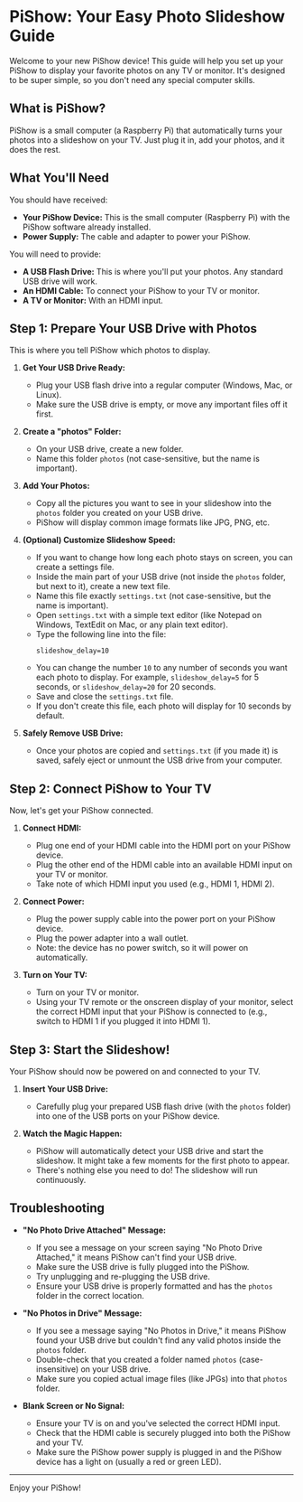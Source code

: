 # PiShow: Your Easy Photo Slideshow Guide

Welcome to your new PiShow device! This guide will help you set up your PiShow to display your favorite photos on any TV or monitor. It's designed to be super simple, so you don't need any special computer skills.

## What is PiShow?

PiShow is a small computer (a Raspberry Pi) that automatically turns your photos into a slideshow on your TV. Just plug it in, add your photos, and it does the rest.

## What You'll Need

You should have received:

*   **Your PiShow Device:** This is the small computer (Raspberry Pi) with the PiShow software already installed.
*   **Power Supply:** The cable and adapter to power your PiShow.

You will need to provide:

*   **A USB Flash Drive:** This is where you'll put your photos. Any standard USB drive will work.
*   **An HDMI Cable:** To connect your PiShow to your TV or monitor.
*   **A TV or Monitor:** With an HDMI input.

## Step 1: Prepare Your USB Drive with Photos

This is where you tell PiShow which photos to display.

1.  **Get Your USB Drive Ready:**
    *   Plug your USB flash drive into a regular computer (Windows, Mac, or Linux).
    *   Make sure the USB drive is empty, or move any important files off it first.

2.  **Create a "photos" Folder:**
    *   On your USB drive, create a new folder.
    *   Name this folder `photos` (not case-sensitive, but the name is important).

3.  **Add Your Photos:**
    *   Copy all the pictures you want to see in your slideshow into the `photos` folder you created on your USB drive.
    *   PiShow will display common image formats like JPG, PNG, etc.

4.  **(Optional) Customize Slideshow Speed:**
    *   If you want to change how long each photo stays on screen, you can create a settings file.
    *   Inside the main part of your USB drive (not inside the `photos` folder, but next to it), create a new text file.
    *   Name this file exactly `settings.txt` (not case-sensitive, but the name is important).
    *   Open `settings.txt` with a simple text editor (like Notepad on Windows, TextEdit on Mac, or any plain text editor).
    *   Type the following line into the file:
        ```
        slideshow_delay=10
        ```
    *   You can change the number `10` to any number of seconds you want each photo to display. For example, `slideshow_delay=5` for 5 seconds, or `slideshow_delay=20` for 20 seconds.
    *   Save and close the `settings.txt` file.
    *   If you don't create this file, each photo will display for 10 seconds by default.

5.  **Safely Remove USB Drive:**
    *   Once your photos are copied and `settings.txt` (if you made it) is saved, safely eject or unmount the USB drive from your computer.

## Step 2: Connect PiShow to Your TV

Now, let's get your PiShow connected.

1.  **Connect HDMI:**
    *   Plug one end of your HDMI cable into the HDMI port on your PiShow device.
    *   Plug the other end of the HDMI cable into an available HDMI input on your TV or monitor.
    *   Take note of which HDMI input you used (e.g., HDMI 1, HDMI 2).

2.  **Connect Power:**
    *   Plug the power supply cable into the power port on your PiShow device.
    *   Plug the power adapter into a wall outlet.
    *   Note: the device has no power switch, so it will power on automatically.

3.  **Turn on Your TV:**
    *   Turn on your TV or monitor.
    *   Using your TV remote or the onscreen display of your monitor, select the correct HDMI input that your PiShow is connected to (e.g., switch to HDMI 1 if you plugged it into HDMI 1).

## Step 3: Start the Slideshow!

Your PiShow should now be powered on and connected to your TV.

1.  **Insert Your USB Drive:**
    *   Carefully plug your prepared USB flash drive (with the `photos` folder) into one of the USB ports on your PiShow device.

2.  **Watch the Magic Happen:**
    *   PiShow will automatically detect your USB drive and start the slideshow. It might take a few moments for the first photo to appear.
    *   There's nothing else you need to do! The slideshow will run continuously.

## Troubleshooting

*   **"No Photo Drive Attached" Message:**
    *   If you see a message on your screen saying "No Photo Drive Attached," it means PiShow can't find your USB drive.
    *   Make sure the USB drive is fully plugged into the PiShow.
    *   Try unplugging and re-plugging the USB drive.
    *   Ensure your USB drive is properly formatted and has the `photos` folder in the correct location.

*   **"No Photos in Drive" Message:**
    *   If you see a message saying "No Photos in Drive," it means PiShow found your USB drive but couldn't find any valid photos inside the `photos` folder.
    *   Double-check that you created a folder named `photos` (case-insensitive) on your USB drive.
    *   Make sure you copied actual image files (like JPGs) into that `photos` folder.

*   **Blank Screen or No Signal:**
    *   Ensure your TV is on and you've selected the correct HDMI input.
    *   Check that the HDMI cable is securely plugged into both the PiShow and your TV.
    *   Make sure the PiShow power supply is plugged in and the PiShow device has a light on (usually a red or green LED).

---

Enjoy your PiShow!
